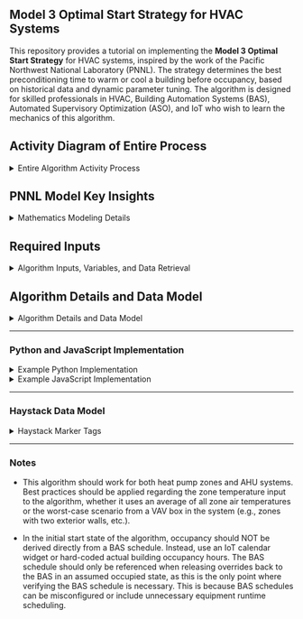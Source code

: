## Model 3 Optimal Start Strategy for HVAC Systems

This repository provides a tutorial on implementing the **Model 3 Optimal Start Strategy** for HVAC systems, inspired by the work of the Pacific Northwest National Laboratory (PNNL). The strategy determines the best preconditioning time to warm or cool a building before occupancy, based on historical data and dynamic parameter tuning. The algorithm is designed for skilled professionals in HVAC, Building Automation Systems (BAS), Automated Supervisory Optimization (ASO), and IoT who wish to learn the mechanics of this algorithm.

## Activity Diagram of Entire Process

<details>
  <summary>Entire Algorithm Activity Process</summary>

```mermaid
graph TD

%% Check Schedule Subgraph
subgraph CheckSchedule["Check Schedule"]
    Initialization[Initialization] --> NonWorkingDayCheck["Is it a Non-Occupied Building Day?"]
    NonWorkingDayCheck -->|Yes| WaitNonWorking["Wait 1 Minute"]
    WaitNonWorking --> NonWorkingDayCheck
end

%% Time Conditions Check Subgraph
subgraph TimeConditionsCheck["Time Conditions Check"]
    NonWorkingDayCheck -->|No| BeforeEarlyMorningCheck["Before Early Morning?"]
    BeforeEarlyMorningCheck -->|No| WaitBeforeEarlyMorning["Wait Before Early Morning"]
    WaitBeforeEarlyMorning --> BeforeEarlyMorningCheck

    BeforeEarlyMorningCheck -->|Yes| PreOccupancyWindowCheck["In Pre-Occupancy Window?"]
    PreOccupancyWindowCheck -->|No| WaitPreOccupancyWindow["Wait in Pre-Occupancy Window"]
    WaitPreOccupancyWindow --> PreOccupancyWindowCheck

    PreOccupancyWindowCheck -->|Yes| BeforeOccupancyStartCheck["Before Occupancy Start?"]
    BeforeOccupancyStartCheck -->|No| WaitBeforeOccupancy["Wait Before Occupancy"]
    WaitBeforeOccupancy --> BeforeOccupancyStartCheck
end

%% Optimal Start Calculation Subgraph
subgraph OptimalStartCalculation["Optimal Start Calculation"]
    BeforeOccupancyStartCheck -->|Yes| GatherEnvironmentalData["Gather Environmental Data"]
    GatherEnvironmentalData --> ModelOptimalStart["Model Optimal Start"]
    ModelOptimalStart --> CalculateTimeToOccupancy["Calculate Time to Occupancy"]
    CalculateTimeToOccupancy --> OptimalStartTimeReachedCheck["Optimal Start Time Reached?"]
    OptimalStartTimeReachedCheck -->|No| WaitOptimalStartTime["Wait for Optimal Start Time"]
    WaitOptimalStartTime --> OptimalStartTimeReachedCheck
end

%% AHU Start and Warm-Up Subgraph
subgraph AHUStartAndWarmUp["AHU Start and Warm-Up"]
    OptimalStartTimeReachedCheck -->|Yes| ActivateAHURecirculation["Activate AHU Recirculation Mode"]
    ActivateAHURecirculation --> LogStartTime["Log Start Time"]
    LogStartTime --> ZoneAtSetpointCheck["Zone at Setpoint?"]
    ZoneAtSetpointCheck -->|No| WaitDuringWarmUp["Wait During Warm-Up"]
    ZoneAtSetpointCheck -->|Yes| LogStopTimeAndEndWarmUp["Log Stop Time & End Warm-Up"]
    WaitDuringWarmUp --> ZoneAtSetpointCheck
end

%% Control Handoff Subgraph
subgraph ControlHandoff["Release back to the BAS"]
    LogStopTimeAndEndWarmUp --> BuildingOccupiedCheck["Building Occupied?"]
    BuildingOccupiedCheck -->|Yes| HandoffToBAS["Release overrides back to BAS"]
    BuildingOccupiedCheck -->|No| WaitPostOccupancy["Wait For Building Occupancy defined in BAS controller"]
    WaitPostOccupancy -->|AHU is operating in a recirculation air mode warming up the zones| BuildingOccupiedCheck
    HandoffToBAS --> End[End]
end

%% Loopback
End --> Initialization

%% Styles for Highlighting
style Initialization fill:#f9f,stroke:#333,stroke-width:2px
style NonWorkingDayCheck fill:#ccf,stroke:#333,stroke-width:2px
style WaitNonWorking fill:#ffc,stroke:#333,stroke-width:2px
style BeforeEarlyMorningCheck fill:#fcc,stroke:#333,stroke-width:2px
style WaitBeforeEarlyMorning fill:#ffc,stroke:#333,stroke-width:2px
style PreOccupancyWindowCheck fill:#ccf,stroke:#333,stroke-width:2px
style WaitPreOccupancyWindow fill:#ffc,stroke:#333,stroke-width:2px
style BeforeOccupancyStartCheck fill:#fcc,stroke:#333,stroke-width:2px
style WaitBeforeOccupancy fill:#ffc,stroke:#333,stroke-width:2px
style GatherEnvironmentalData fill:#9cf,stroke:#333,stroke-width:2px
style ModelOptimalStart fill:#ccf,stroke:#333,stroke-width:2px
style CalculateTimeToOccupancy fill:#ffc,stroke:#333,stroke-width:2px
style OptimalStartTimeReachedCheck fill:#fcc,stroke:#333,stroke-width:2px
style WaitOptimalStartTime fill:#ffc,stroke:#333,stroke-width:2px
style ActivateAHURecirculation fill:#9cf,stroke:#333,stroke-width:2px
style LogStartTime fill:#ccf,stroke:#333,stroke-width:2px
style ZoneAtSetpointCheck fill:#ffc,stroke:#333,stroke-width:2px
style WaitDuringWarmUp fill:#ffc,stroke:#333,stroke-width:2px
style LogStopTimeAndEndWarmUp fill:#9cf,stroke:#333,stroke-width:2px
style BuildingOccupiedCheck fill:#ccf,stroke:#333,stroke-width:2px
style WaitPostOccupancy fill:#ffc,stroke:#333,stroke-width:2px
style HandoffToBAS fill:#9cf,stroke:#333,stroke-width:2px
style End fill:#f9f,stroke:#333,stroke-width:2px

```
</details>


## PNNL Model Key Insights

<details>
  <summary>Mathematics Modeling Details</summary>

- **Dynamic Tuning**: Parameters adapt over time, using a week's worth of historical data for proper tuning. Potentially more data could be used in creating better models. Minimum is 7 days but algorithm could default to 15 days data.
- **Inputs from BAS Telemetry**: Outdoor air temperature and zone temperature data are expected to come from sensors ingested into a local BAS system and stored in an SQL database.
- **Citing PNNL**: This work builds on concepts developed by PNNL for advancing energy-efficient and grid-interactive buildings. Visit the [PNNL VOLTTRON documentation](https://volttron.readthedocs.io/en/main/) for more insights. Also see the `Optimal Start Control for ACs and HPs.pdf` in this repo directory.

## Overview of Model 3
The Model 3 algorithm calculates the optimal start time for HVAC systems by leveraging the following inputs:
- **Outdoor Air Temperature**: Current temperature outside the building at the time of the algorithm execution.
- **Zone Air Temperature**: Current indoor temperature at the time of the algorithm execution.
- **Occupied Setpoint Temperature**: Desired indoor temperature by occupancy time or occupied zone air tempertaure setpoint.
- **Warm Up Time In Minutes**: Time in minutes from previous warm up events.

The algorithm dynamically tunes three key parameters:
- **`alpha_3a`**: Time required to change the indoor temperature by 1 degree (**measured in minutes**).
- **`alpha_3b`**: Influence of outdoor temperature on the indoor temperature change (**measured in degrees Fahrenheit**).
- **`alpha_3d`**: Dynamic offset for start time adjustments (**measured in minutes**).

These parameters are updated using exponential smoothing based on the historical data. This approach uses historical warm-up data and current conditions to dynamically adjust the optimal start time for HVAC systems, ensuring energy efficiency and comfort. It employs a mathematical model that relates indoor and outdoor temperatures to warm-up times, factoring in a forgetting mechanism to weigh recent data more heavily while gradually phasing out older patterns. Key parameters, like how long it takes to change indoor temperature per degree and how outdoor conditions influence warm-up, are updated using exponential smoothing based on historical performance. The result is a refined prediction of when to start equipment, bounded by practical limits, to meet the occupied temperature setpoint at the scheduled time.

</details>

## Required Inputs

<details>
  <summary>Algorithm Inputs, Variables, and Data Retrieval</summary>

### SQL Database Schema
The algorithm assumes an SQL database containing the following table:

| Column Name                   | Data Type | Description                                      |
|-------------------------------|-----------|--------------------------------------------------|
| `outdoor_temp`                | FLOAT     | Outdoor air temperature in degrees Fahrenheit.   |
| `zone_temp`                   | FLOAT     | Zone air temperature in degrees Fahrenheit.      |
| `warmup_time_minutes_history` | INT       | Captured preconditioning duration in minutes.    |
| `timestamp`                   | DATETIME  | Timestamp of the recorded data.                  |

### Example SQL Query
```sql
SELECT outdoor_temp, zone_temp, warmup_time_minutes
FROM hvac_historical_data
WHERE timestamp >= NOW() - INTERVAL 7 DAY;
```
This query retrieves a week's worth of historical data required for proper parameter tuning.

---

### Adjustable Algorithm Variables

| **Variable**             | **Description**                                              | **Default Value**       |
|---------------------------|--------------------------------------------------------------|-------------------------|
| **Building Occ Start**      | Defines the building occupancy start time as specified by the BAS schedule. | `H:MM`                |
| **Earliest Equip Start**    | The earliest time before `buildingOccStart` when equipment can begin operation. | `90 minutes before buildingOccStart` |
| **Early Morning Conditions Check** | A time (default: 4:00 AM) when the current outside air temperature and zone air temperature are assessed to calculate the optimal start time in minutes. | `4:00 AM`             |
| **Zone Temp Offset Ignore**  | Threshold value (in degrees) to bypass optimal start if the deviation is less than this value. | `1°F`                 |
| **Warmup Time Minutes History** | Time (in minutes) required to precondition zones before occupancy, retrieved or calculated from historical data. | `Variable`            |

</details>

## Algorithm Details and Data Model

<details>
  <summary>Algorithm Details and Data Model</summary>

### Aim
Reduce equipment runtime & energy use building-wide

### Level of Complexity
(High)

### Potential Savings
(High)

### Process

Automatically calculates the ideal equipment start time each day to ensure appropriate temperatures by the specified occupied time. The program learns the recovery rate of the space based on previous days' rates and automatically adjusts for differing outdoor air temperatures. The algorithm works as follows:

1. **Historical Data Retrieval**:
   - Queries the SQL database to fetch at least one week's worth of data.
   - Data includes outdoor air temperatures, indoor zone temperatures, and historical warm-up times.

2. **Parameter Tuning**:
   - Dynamically updates parameters (`alpha_3a`, `alpha_3b`, and `alpha_3d`) using exponential smoothing.
   - Compares historical warm-up times with outdoor and indoor temperature differences to refine calculations.

3. **Optimal Start Time Calculation**:
   - Applies tuned parameters to calculate the required preconditioning time.
   - Ensures the calculated start time remains within defined limits (e.g., no earlier than 180 minutes before occupancy).

---

### AHU Controller
The AHU will receive zone air temperature data from the BAS supervisory controller, enabling it to perform night heating or cooling cycles as part of the unoccupied building sequencing.

- **Writable Variable:** Zone air temperature setpoint (on AHU controller)
  - Point Name: ZoneTempSp
  - Marker Tags: zone, air, temp, effective, sp
- **Read-Only Variables:**
  - Outside Air Temperature (OaTemp): outside, air, temp, sensor

---

### Details
- The algorithm monitors the time and evaluates conditions at `earlyMorningConditionsCheck`. 
- The decision to bypass optimal start is based on:
  - Holiday/weekend (BAS schedule)
  - Mild zone air temperature deviations (temperature difference < `zoneTempOffsetIgnore`)
- **Algorithm or IoT must be able to store previous time deltas or time required in minutes for how long it takes to warm up the zone to the occupied zone air temperature setpoint.** If it a heating season warmup the algorithm or IoT would be calculating time required to warm up the **Zone Temp Effective Heating Setpoint.** If this is a cooling application in calculating minutes required to cool down the zone prior to occupancy the algorithm or IoT would be calculating time required in minutes to cool down to the **Zone Temp Effective Cooling Setpoint.** Typically in BAS effective heating or cooling setpoints factor in a deadband of about +- 2°F of the actual zone temperature setpoints to come up with effective heating or cooling setpoints.

### Data Retrieval
- Retrieves historical data from an SQL database during warm-up or cool-down phases.
- Queries include:
  - Outside air temperature at the start of the procedure
  - Zone air temperature at the start of the procedure
  - Time required to reach the setpoint or time remaining until `buildingOccStart`

If no historical data is available, the equipment starts at `earliestEquipStart`, calculated dynamically.

</details>


---

### Python and JavaScript Implementation

<details>
  <summary>Example Python Implementation</summary>

```bash
$ python pnnl_model3_method.py
```

### Example Py Output
```
Optimal Start Time in Minutes: 180.00
Parameters: alpha_3a=7.76, alpha_3b=2.44, alpha_3d=-628.77
```

</details>

<details>
  <summary>Example JavaScript Implementation</summary>
```bash
$ node pnnlModel3.js 
```

### Example Js Output
```
Optimal Start Time in Minutes: 180
Parameters: alpha3a=7.76, alpha3b=2.44, alpha3d=-628.77
```

</details>

---

### Haystack Data Model

<details>
  <summary>Haystack Marker Tags</summary>


| **Point Name**                       | **navName**   | **Marker Tags in Haystack**           |
|--------------------------------------|---------------|----------------------------------------|
| **Zone Temperature**                 | `ZnTemp`      | `zone`, `air`, `temp`, `sensor`       |
| **Zone Temperature Setpoint Effective** | `ZnTempSp`   | `zone`, `air`, `temp`, `effective`, `sp` |
| **Zone Temp Occupied Cooling Setpoint** | `OccCoolSp` | `zone`, `air`, `temp`, `occ`, `cooling`, `sp` |
| **Zone Temp Occupied Heating Setpoint** | `OccHeatSp` | `zone`, `air`, `temp`, `occ`, `heating`, `sp` |
| **Zone Temp Effective Cooling Setpoint** | `EffClgSp`  | `zone`, `air`, `temp`, `occ`, `cooling`, `sp` |
| **Zone Temp Effective Heating Setpoint** | `EffHtgSp`  | `zone`, `air`, `temp`, `occ`, `heating`, `sp` |

</details>

---

### Notes

* This algorithm should work for both heat pump zones and AHU systems. Best practices should be applied regarding the zone temperature input to the algorithm, whether it uses an average of all zone air temperatures or the worst-case scenario from a VAV box in the system (e.g., zones with two exterior walls, etc.).

* In the initial start state of the algorithm, occupancy should NOT be derived directly from a BAS schedule. Instead, use an IoT calendar widget or hard-coded actual building occupancy hours. The BAS schedule should only be referenced when releasing overrides back to the BAS in an assumed occupied state, as this is the only point where verifying the BAS schedule is necessary. This is because BAS schedules can be misconfigured or include unnecessary equipment runtime scheduling.